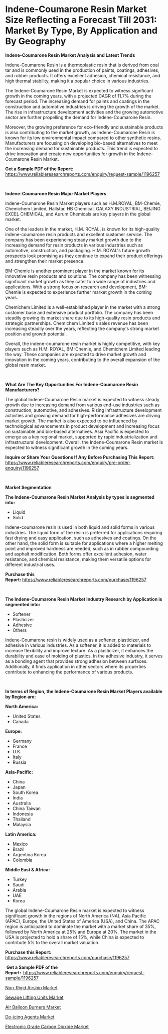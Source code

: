 <p><h1>Indene-Coumarone Resin Market Size Reflecting a Forecast Till 2031: Market By Type, By Application and By Geography</h1></p><p><strong>Indene-Coumarone Resin Market Analysis and Latest Trends</strong></p>
<p><p>Indene-Coumarone Resin is a thermoplastic resin that is derived from coal tar and is commonly used in the production of paints, coatings, adhesives, and rubber products. It offers excellent adhesion, chemical resistance, and high thermal stability, making it a popular choice in various industries.</p><p>The Indene-Coumarone Resin Market is expected to witness significant growth in the coming years, with a projected CAGR of 11.7% during the forecast period. The increasing demand for paints and coatings in the construction and automotive industries is driving the growth of the market. The rise in infrastructure development activities and the growing automotive sector are further propelling the demand for Indene-Coumarone Resin.</p><p>Moreover, the growing preference for eco-friendly and sustainable products is also contributing to the market growth, as Indene-Coumarone Resin is known for its low environmental impact compared to other synthetic resins. Manufacturers are focusing on developing bio-based alternatives to meet the increasing demand for sustainable products. This trend is expected to drive innovation and create new opportunities for growth in the Indene-Coumarone Resin Market.</p></p>
<p><strong>Get a Sample PDF of the Report:&nbsp;</strong> <a href="https://www.reliableresearchreports.com/enquiry/request-sample/1196257">https://www.reliableresearchreports.com/enquiry/request-sample/1196257</a></p>
<p>&nbsp;</p>
<p><strong>Indene-Coumarone Resin Major Market Players</strong></p>
<p><p>Indene-Coumarone Resin Market players such as H.M.ROYAL, BM-Chemie, Chemichem Limited, Hallstar, HB Chemical, GALAXY INDUSTRIAL, BEIJING EXCEL CHEMICAL, and Aurum Chemicals are key players in the global market. </p><p>One of the leaders in the market, H.M. ROYAL, is known for its high-quality indene-coumarone resin products and excellent customer service. The company has been experiencing steady market growth due to the increasing demand for resin products in various industries such as automotive, construction, and packaging. H.M. ROYAL's future growth prospects look promising as they continue to expand their product offerings and strengthen their market presence.</p><p>BM-Chemie is another prominent player in the market known for its innovative resin products and solutions. The company has been witnessing significant market growth as they cater to a wide range of industries and applications. With a strong focus on research and development, BM-Chemie is expected to experience further market growth in the coming years.</p><p>Chemichem Limited is a well-established player in the market with a strong customer base and extensive product portfolio. The company has been steadily growing its market share due to its high-quality resin products and strategic partnerships. Chemichem Limited's sales revenue has been increasing steadily over the years, reflecting the company's strong market position and growth potential.</p><p>Overall, the indene-coumarone resin market is highly competitive, with key players such as H.M. ROYAL, BM-Chemie, and Chemichem Limited leading the way. These companies are expected to drive market growth and innovation in the coming years, contributing to the overall expansion of the global resin market.</p></p>
<p>&nbsp;</p>
<p><strong>What Are The Key Opportunities For Indene-Coumarone Resin Manufacturers?</strong></p>
<p><p>The global Indene-Coumarone Resin market is expected to witness steady growth due to increasing demand from various end-use industries such as construction, automotive, and adhesives. Rising infrastructure development activities and growing demand for high-performance adhesives are driving market growth. The market is also expected to be influenced by technological advancements in product development and increasing focus on sustainable and bio-based alternatives. Asia Pacific is expected to emerge as a key regional market, supported by rapid industrialization and infrastructural development. Overall, the Indene-Coumarone Resin market is expected to witness significant growth in the coming years.</p></p>
<p><strong>Inquire or Share Your Questions If Any Before Purchasing This Report:</strong> <a href="https://www.reliableresearchreports.com/enquiry/pre-order-enquiry/1196257">https://www.reliableresearchreports.com/enquiry/pre-order-enquiry/1196257</a></p>
<p>&nbsp;</p>
<p><strong>Market Segmentation</strong></p>
<p><strong>The Indene-Coumarone Resin Market Analysis by types is segmented into:</strong></p>
<p><ul><li>Liquid</li><li>Solid</li></ul></p>
<p><p>Indene-coumarone resin is used in both liquid and solid forms in various industries. The liquid form of the resin is preferred for applications requiring fast drying and easy application, such as adhesives and coatings. On the other hand, the solid form is suitable for applications where a higher melting point and improved hardness are needed, such as in rubber compounding and asphalt modification. Both forms offer excellent adhesion, water resistance, and chemical resistance, making them versatile options for different industrial uses.</p></p>
<p><strong>Purchase this Report:&nbsp;</strong><a href="https://www.reliableresearchreports.com/purchase/1196257">https://www.reliableresearchreports.com/purchase/1196257</a></p>
<p>&nbsp;</p>
<p><strong>The Indene-Coumarone Resin Market Industry Research by Application is segmented into:</strong></p>
<p><ul><li>Softener</li><li>Plasticizer</li><li>Adhesive</li><li>Others</li></ul></p>
<p><p>Indene-Coumarone resin is widely used as a softener, plasticizer, and adhesive in various industries. As a softener, it is added to materials to increase flexibility and improve texture. As a plasticizer, it enhances the durability and ease of molding of plastics. In the adhesive industry, it serves as a bonding agent that provides strong adhesion between surfaces. Additionally, it finds application in other sectors where its properties contribute to enhancing the performance of various products.</p></p>
<p>&nbsp;</p>
<p><strong>In terms of Region, the Indene-Coumarone Resin Market Players available by Region are:</strong></p>
<p>
    <p> <strong> North America: </strong>
        <ul>
            <li>United States</li>
            <li>Canada</li>
        </ul>
        </p> 
    <p> <strong> Europe: </strong>
        <ul>
            <li>Germany</li>
            <li>France</li>
            <li>U.K.</li>
            <li>Italy</li>
            <li>Russia</li>
        </ul>
        </p> 
    <p> <strong> Asia-Pacific: </strong>
        <ul>
            <li>China</li>
            <li>Japan</li>
            <li>South Korea</li>
            <li>India</li>
            <li>Australia</li>
            <li>China Taiwan</li>
            <li>Indonesia</li>
            <li>Thailand</li>
            <li>Malaysia</li>
        </ul>
        </p> 
    <p> <strong> Latin America: </strong>
        <ul>
            <li>Mexico</li>
            <li>Brazil</li>
            <li>Argentina Korea</li>
            <li>Colombia</li>
        </ul>
        </p> 
    <p> <strong> Middle East & Africa: </strong>
        <ul>
            <li>Turkey</li>
            <li>Saudi</li>
            <li>Arabia</li>
            <li>UAE</li>
            <li>Korea</li>
        </ul>
    </p>
    </p>
<p><p>The global Indene-Coumarone Resin market is expected to witness significant growth in the regions of North America (NA), Asia Pacific (APAC), Europe, the United States of America (USA), and China. The APAC region is anticipated to dominate the market with a market share of 35%, followed by North America at 25% and Europe at 20%. The market in the USA is projected to hold a share of 15%, while China is expected to contribute 5% to the overall market valuation.</p></p>
<p><strong>Purchase this Report: </strong><a href="https://www.reliableresearchreports.com/purchase/1196257">https://www.reliableresearchreports.com/purchase/1196257</a></p>
<p>&nbsp;<strong>Get a Sample PDF of the Report:&nbsp;&nbsp;</strong><a href="https://www.reliableresearchreports.com/enquiry/request-sample/1196257">https://www.reliableresearchreports.com/enquiry/request-sample/1196257</a></p>
<p><strong></strong></p>
<p><p><a href="https://medium.com/@vanessachurchill767/non-rigid-airship-market-furnishes-information-on-market-share-market-trends-and-market-growth-5f89f745b3f6">Non-Rigid Airship Market</a></p><p><a href="https://issuu.com/reportprime-2/docs/sewage-lifting-units-market-size-2030.pptx">Sewage Lifting Units Market</a></p><p><a href="https://medium.com/@vanessachurchill767/air-balloon-burners-market-share-evolution-and-market-growth-trends-2024-2031-dd1f6bdf52e2">Air Balloon Burners Market</a></p><p><a href="https://github.com/yoshih12/Market-Research-Report-List-1/blob/main/de-icing-agents-market.md">De-icing Agents Market</a></p><p><a href="https://github.com/castoriffic/Market-Research-Report-List-3/blob/main/electronic-grade-carbon-dioxide-market.md">Electronic Grade Carbon Dioxide Market</a></p></p>